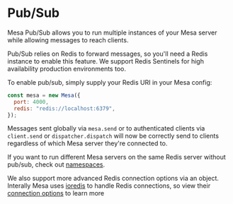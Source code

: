 # Pub/Sub

Mesa Pub/Sub allows you to run multiple instances of your Mesa server while
allowing messages to reach clients.

Pub/Sub relies on Redis to forward messages, so you'll need a Redis instance to
enable this feature. We support Redis Sentinels for high availability production
environments too.

To enable pub/sub, simply supply your Redis URI in your Mesa config:

```js
const mesa = new Mesa({
  port: 4000,
  redis: "redis://localhost:6379",
});
```

Messages sent globally via `mesa.send` or to authenticated clients via
`client.send` or `dispatcher.dispatch` will now be correctly send to clients
regardless of which Mesa server they're connected to.

If you want to run different Mesa servers on the same Redis server without
pub/sub, check out [namespaces](./namespaces.md).

We also support more advanced Redis connection options via an object. Interally
Mesa uses [ioredis](https://github.com/luin/ioredis) to handle Redis
connections, so view their
[connection options](https://github.com/luin/ioredis/blob/11e5d810f7076a144ab22cb4848b64d9d3da2254/lib/redis/RedisOptions.ts#L8)
to learn more
